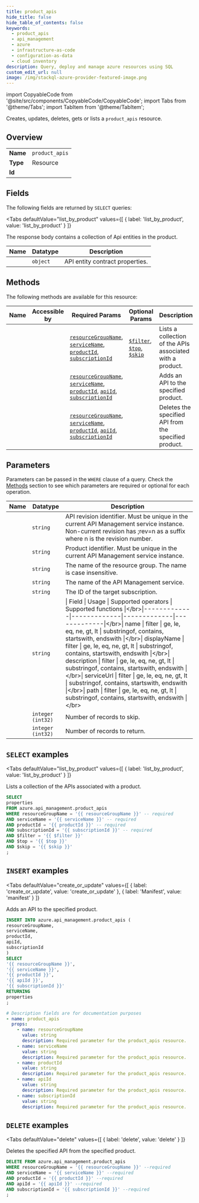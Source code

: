```yaml
--- 
title: product_apis
hide_title: false
hide_table_of_contents: false
keywords:
  - product_apis
  - api_management
  - azure
  - infrastructure-as-code
  - configuration-as-data
  - cloud inventory
description: Query, deploy and manage azure resources using SQL
custom_edit_url: null
image: /img/stackql-azure-provider-featured-image.png
---
```


import CopyableCode from '@site/src/components/CopyableCode/CopyableCode';
import Tabs from '@theme/Tabs';
import TabItem from '@theme/TabItem';

Creates, updates, deletes, gets or lists a <code>product_apis</code> resource.

## Overview
<table><tbody>
<tr><td><b>Name</b></td><td><code>product_apis</code></td></tr>
<tr><td><b>Type</b></td><td>Resource</td></tr>
<tr><td><b>Id</b></td><td><CopyableCode code="azure.api_management.product_apis" /></td></tr>
</tbody></table>

## Fields

The following fields are returned by `SELECT` queries:

<Tabs
    defaultValue="list_by_product"
    values={[
        { label: 'list_by_product', value: 'list_by_product' }
    ]}
>
<TabItem value="list_by_product">

The response body contains a collection of Api entities in the product.

<table>
<thead>
    <tr>
    <th>Name</th>
    <th>Datatype</th>
    <th>Description</th>
    </tr>
</thead>
<tbody>
<tr>
    <td><CopyableCode code="properties" /></td>
    <td><code>object</code></td>
    <td>API entity contract properties.</td>
</tr>
</tbody>
</table>
</TabItem>
</Tabs>

## Methods

The following methods are available for this resource:

<table>
<thead>
    <tr>
    <th>Name</th>
    <th>Accessible by</th>
    <th>Required Params</th>
    <th>Optional Params</th>
    <th>Description</th>
    </tr>
</thead>
<tbody>
<tr>
    <td><a href="#list_by_product"><CopyableCode code="list_by_product" /></a></td>
    <td><CopyableCode code="select" /></td>
    <td><a href="#parameter-resourceGroupName"><code>resourceGroupName</code></a>, <a href="#parameter-serviceName"><code>serviceName</code></a>, <a href="#parameter-productId"><code>productId</code></a>, <a href="#parameter-subscriptionId"><code>subscriptionId</code></a></td>
    <td><a href="#parameter-$filter"><code>$filter</code></a>, <a href="#parameter-$top"><code>$top</code></a>, <a href="#parameter-$skip"><code>$skip</code></a></td>
    <td>Lists a collection of the APIs associated with a product.</td>
</tr>
<tr>
    <td><a href="#create_or_update"><CopyableCode code="create_or_update" /></a></td>
    <td><CopyableCode code="insert" /></td>
    <td><a href="#parameter-resourceGroupName"><code>resourceGroupName</code></a>, <a href="#parameter-serviceName"><code>serviceName</code></a>, <a href="#parameter-productId"><code>productId</code></a>, <a href="#parameter-apiId"><code>apiId</code></a>, <a href="#parameter-subscriptionId"><code>subscriptionId</code></a></td>
    <td></td>
    <td>Adds an API to the specified product.</td>
</tr>
<tr>
    <td><a href="#delete"><CopyableCode code="delete" /></a></td>
    <td><CopyableCode code="delete" /></td>
    <td><a href="#parameter-resourceGroupName"><code>resourceGroupName</code></a>, <a href="#parameter-serviceName"><code>serviceName</code></a>, <a href="#parameter-productId"><code>productId</code></a>, <a href="#parameter-apiId"><code>apiId</code></a>, <a href="#parameter-subscriptionId"><code>subscriptionId</code></a></td>
    <td></td>
    <td>Deletes the specified API from the specified product.</td>
</tr>
</tbody>
</table>

## Parameters

Parameters can be passed in the `WHERE` clause of a query. Check the [Methods](#methods) section to see which parameters are required or optional for each operation.

<table>
<thead>
    <tr>
    <th>Name</th>
    <th>Datatype</th>
    <th>Description</th>
    </tr>
</thead>
<tbody>
<tr id="parameter-apiId">
    <td><CopyableCode code="apiId" /></td>
    <td><code>string</code></td>
    <td>API revision identifier. Must be unique in the current API Management service instance. Non-current revision has ;rev=n as a suffix where n is the revision number.</td>
</tr>
<tr id="parameter-productId">
    <td><CopyableCode code="productId" /></td>
    <td><code>string</code></td>
    <td>Product identifier. Must be unique in the current API Management service instance.</td>
</tr>
<tr id="parameter-resourceGroupName">
    <td><CopyableCode code="resourceGroupName" /></td>
    <td><code>string</code></td>
    <td>The name of the resource group. The name is case insensitive.</td>
</tr>
<tr id="parameter-serviceName">
    <td><CopyableCode code="serviceName" /></td>
    <td><code>string</code></td>
    <td>The name of the API Management service.</td>
</tr>
<tr id="parameter-subscriptionId">
    <td><CopyableCode code="subscriptionId" /></td>
    <td><code>string</code></td>
    <td>The ID of the target subscription.</td>
</tr>
<tr id="parameter-$filter">
    <td><CopyableCode code="$filter" /></td>
    <td><code>string</code></td>
    <td>|     Field     |     Usage     |     Supported operators     |     Supported functions     |&lt;/br&gt;|-------------|-------------|-------------|-------------|&lt;/br&gt;| name | filter | ge, le, eq, ne, gt, lt | substringof, contains, startswith, endswith |&lt;/br&gt;| displayName | filter | ge, le, eq, ne, gt, lt | substringof, contains, startswith, endswith |&lt;/br&gt;| description | filter | ge, le, eq, ne, gt, lt | substringof, contains, startswith, endswith |&lt;/br&gt;| serviceUrl | filter | ge, le, eq, ne, gt, lt | substringof, contains, startswith, endswith |&lt;/br&gt;| path | filter | ge, le, eq, ne, gt, lt | substringof, contains, startswith, endswith |&lt;/br&gt;</td>
</tr>
<tr id="parameter-$skip">
    <td><CopyableCode code="$skip" /></td>
    <td><code>integer (int32)</code></td>
    <td>Number of records to skip.</td>
</tr>
<tr id="parameter-$top">
    <td><CopyableCode code="$top" /></td>
    <td><code>integer (int32)</code></td>
    <td>Number of records to return.</td>
</tr>
</tbody>
</table>

## `SELECT` examples

<Tabs
    defaultValue="list_by_product"
    values={[
        { label: 'list_by_product', value: 'list_by_product' }
    ]}
>
<TabItem value="list_by_product">

Lists a collection of the APIs associated with a product.

```sql
SELECT
properties
FROM azure.api_management.product_apis
WHERE resourceGroupName = '{{ resourceGroupName }}' -- required
AND serviceName = '{{ serviceName }}' -- required
AND productId = '{{ productId }}' -- required
AND subscriptionId = '{{ subscriptionId }}' -- required
AND $filter = '{{ $filter }}'
AND $top = '{{ $top }}'
AND $skip = '{{ $skip }}'
;
```
</TabItem>
</Tabs>


## `INSERT` examples

<Tabs
    defaultValue="create_or_update"
    values={[
        { label: 'create_or_update', value: 'create_or_update' },
        { label: 'Manifest', value: 'manifest' }
    ]}
>
<TabItem value="create_or_update">

Adds an API to the specified product.

```sql
INSERT INTO azure.api_management.product_apis (
resourceGroupName,
serviceName,
productId,
apiId,
subscriptionId
)
SELECT 
'{{ resourceGroupName }}',
'{{ serviceName }}',
'{{ productId }}',
'{{ apiId }}',
'{{ subscriptionId }}'
RETURNING
properties
;
```
</TabItem>
<TabItem value="manifest">

```yaml
# Description fields are for documentation purposes
- name: product_apis
  props:
    - name: resourceGroupName
      value: string
      description: Required parameter for the product_apis resource.
    - name: serviceName
      value: string
      description: Required parameter for the product_apis resource.
    - name: productId
      value: string
      description: Required parameter for the product_apis resource.
    - name: apiId
      value: string
      description: Required parameter for the product_apis resource.
    - name: subscriptionId
      value: string
      description: Required parameter for the product_apis resource.
```
</TabItem>
</Tabs>


## `DELETE` examples

<Tabs
    defaultValue="delete"
    values={[
        { label: 'delete', value: 'delete' }
    ]}
>
<TabItem value="delete">

Deletes the specified API from the specified product.

```sql
DELETE FROM azure.api_management.product_apis
WHERE resourceGroupName = '{{ resourceGroupName }}' --required
AND serviceName = '{{ serviceName }}' --required
AND productId = '{{ productId }}' --required
AND apiId = '{{ apiId }}' --required
AND subscriptionId = '{{ subscriptionId }}' --required
;
```
</TabItem>
</Tabs>
